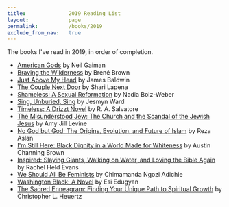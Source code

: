 ```yaml
---
title:              2019 Reading List
layout:             page
permalink:          /books/2019
exclude_from_nav:   true
---
```


The books I've read in 2019, in order of completion.

* [American Gods](https://smile.amazon.com/dp/0380973650/) by Neil Gaiman
* [Braving the Wilderness](https://smile.amazon.com/dp/1785041754/) by Bren&eacute; Brown
* [Just Above My Head](https://smile.amazon.com/dp/0385334567/) by James Baldwin
* [The Couple Next Door](https://smile.amazon.com/dp/B01BD1SUBU/) by Shari Lapena
* [Shameless: A Sexual Reformation](https://smile.amazon.com/dp/B07CWG1719/) by Nadia Bolz-Weber
* [Sing, Unburied, Sing](https://smile.amazon.com/dp/B01M9I7CRC/) by Jesmyn Ward
* [Timeless: A Drizzt Novel](https://smile.amazon.com/dp/B0756F453K/) by R. A. Salvatore
* [The Misunderstood Jew: The Church and the Scandal of the Jewish Jesus](https://smile.amazon.com/Misunderstood-Jew-Church-Scandal-Jewish/dp/0061137782/) by Amy Jill Levine
* [No God but God: The Origins, Evolution, and Future of Islam](https://smile.amazon.com/god-but-God-Updated-Evolution/dp/0812982444/) by Reza Aslan
* [I'm Still Here: Black Dignity in a World Made for Whiteness](https://smile.amazon.com/dp/1524760854/) by Austin Channing Brown
* [Inspired: Slaying Giants, Walking on Water, and Loving the Bible Again](https://smile.amazon.com/dp/0718022319/) by Rachel Held Evans
* [We Should All Be Feminists](https://smile.amazon.com/dp/110191176X/) by Chimamanda Ngozi Adichie
* [Washington Black: A Novel](https://smile.amazon.com/dp/0525521429/) by Esi Edugyan
* [The Sacred Enneagram: Finding Your Unique Path to Spiritual Growth](https://smile.amazon.com/dp/0310348277/) by Christopher L. Heuertz
